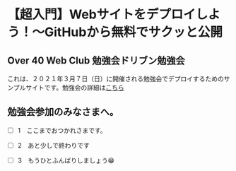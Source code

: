# 【超入門】Webサイトをデプロイしよう！〜GitHubから無料でサクッと公開
## Over 40 Web Club 勉強会ドリブン勉強会


これは、２０２１年３月７日（日）に開催される勉強会でデプロイするためのサンプルサイトです。勉強会の詳細は[こちら](https://over40webclub.connpass.com/event/204362/)

## 勉強会参加のみなさまへ。

- [ ]  1　ここまでおつかれさまです。

- [ ]  2　あと少しで終わりです

- [ ]  3　もうひとふんばりしましょう😁
